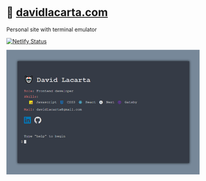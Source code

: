# 🚀 [davidlacarta.com](https://davidlacarta.com)

Personal site with terminal emulator

[![Netlify Status](https://api.netlify.com/api/v1/badges/758b2c89-b17c-45bf-b743-90d1e953c0e9/deploy-status)](https://app.netlify.com/sites/davidlacarta/deploys)

![profile](./profile.png)
